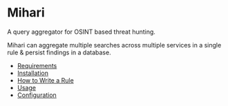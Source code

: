 # Mihari

A query aggregator for OSINT based threat hunting.

Mihari can aggregate multiple searches across multiple services in a single rule & persist findings in a database.

- [Requirements](./requirements.md)
- [Installation](./installation.md)
- [How to Write a Rule](./rule.md)
- [Usage](./usage.md)
- [Configuration](./configuration.md)
